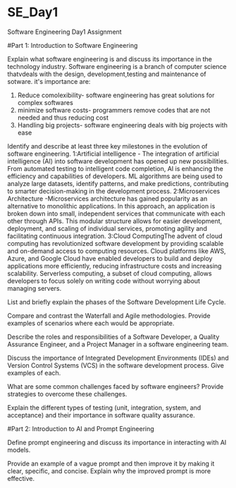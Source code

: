 # SE_Day1
Software Engineering Day1 Assignment

#Part 1: Introduction to Software Engineering

Explain what software engineering is and discuss its importance in the technology industry.
Software engineering is a branch of computer science thatvdeals with the design, development,testing and maintenance of sotware.
it's importance are:
1. Reduce comolexibility- software engineering has great solutions for complex softwares
2. minimize software costs- programmers remove codes that are not needed and thus reducing cost
3. Handling big projects- software engineering deals with big projects with ease 

Identify and describe at least three key milestones in the evolution of software engineering.
1:Artificial intelligence - The integration of artificial intelligence (AI) into software development has opened up new possibilities. From automated testing to intelligent code completion, AI is enhancing the efficiency and capabilities of developers. ML algorithms are being used to analyze large datasets, identify patterns, and make predictions, contributing to smarter decision-making in the development process.
2:Microservices Architecture -Microservices architecture has gained popularity as an alternative to monolithic applications. In this approach, an application is broken down into small, independent services that communicate with each other through APIs. This modular structure allows for easier development, deployment, and scaling of individual services, promoting agility and facilitating continuous integration.
3:Cloud ComputingThe advent of cloud computing has revolutionized software development by providing scalable and on-demand access to computing resources. Cloud platforms like AWS, Azure, and Google Cloud have enabled developers to build and deploy applications more efficiently, reducing infrastructure costs and increasing scalability. Serverless computing, a subset of cloud computing, allows developers to focus solely on writing code without worrying about managing servers.

List and briefly explain the phases of the Software Development Life Cycle.


Compare and contrast the Waterfall and Agile methodologies. Provide examples of scenarios where each would be appropriate.


Describe the roles and responsibilities of a Software Developer, a Quality Assurance Engineer, and a Project Manager in a software engineering team.


Discuss the importance of Integrated Development Environments (IDEs) and Version Control Systems (VCS) in the software development process. Give examples of each.


What are some common challenges faced by software engineers? Provide strategies to overcome these challenges.


Explain the different types of testing (unit, integration, system, and acceptance) and their importance in software quality assurance.


#Part 2: Introduction to AI and Prompt Engineering


Define prompt engineering and discuss its importance in interacting with AI models.


Provide an example of a vague prompt and then improve it by making it clear, specific, and concise. Explain why the improved prompt is more effective.
